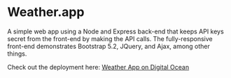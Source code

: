# Weather.app
A simple web app using a Node and Express back-end that keeps API keys secret from the front-end by making the API calls.
The fully-responsive front-end demonstrates Bootstrap 5.2, JQuery, and Ajax, among other things.

Check out the deployment here:
<a href="https://clownfish-app-6d3qc.ondigitalocean.app">Weather App on Digital Ocean</a>
